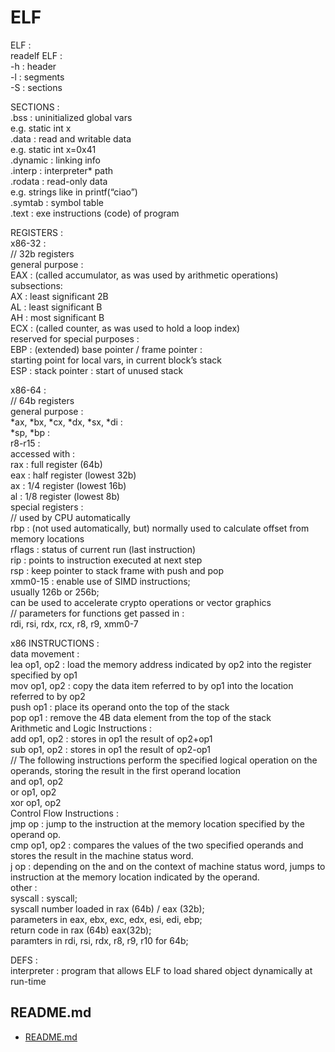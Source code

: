 # ELF  
  
ELF :  
readelf ELF :   
	-h	: header  
	-l	: segments  
	-S	: sections  
  
SECTIONS :  
.bss : uninitialized global vars  
	e.g. static int x  
.data : read and writable data  
	e.g. static int x=0x41  
.dynamic : linking info  
.interp : interpreter* path  
.rodata : read-only data  
	e.g. strings like in printf(“ciao”)  
.symtab : symbol table  
.text : exe instructions (code) of program  
  
REGISTERS :  
x86-32 :   
// 32b registers  
general purpose :   
EAX : (called accumulator, as was used by arithmetic operations)  
	subsections:  
	AX : least significant 2B  
	AL : least significant B  
	AH : most significant B  
ECX : (called counter, as was used to hold a loop index)  
reserved for special purposes :   
EBP : (extended) base pointer / frame pointer :  
starting point for local vars, in current block’s stack  
ESP : stack pointer : start of unused stack  
  
x86-64 :   
// 64b registers  
general purpose :   
*ax, *bx, *cx, *dx, *sx, *di :  
*sp, *bp :  
r8-r15 :    
accessed with :   
rax : full register (64b)  
eax : half register (lowest 32b)  
ax : 1/4 register (lowest 16b)  
al : 1/8 register (lowest 8b)  
special registers :   
// used by CPU automatically  
rbp : (not used automatically, but) normally used to calculate offset from memory locations  
rflags : status of current run (last instruction)  
rip : points to instruction executed at next step  
rsp : keep pointer to stack frame with push and pop  
xmm0-15 : enable use of SIMD instructions;  
	usually 126b or 256b;  
	can be used to accelerate crypto operations or vector graphics  
// parameters for functions get passed in :   
rdi, rsi, rdx, rcx, r8, r9, xmm0-7  
  
x86 INSTRUCTIONS :  
data movement :   
lea  op1,  op2 :  load  the  memory  address  indicated  by  op2 into the register specified by op1  
mov op1, op2 : copy the data item referred to by op1 into the location referred to by op2  
push op1 : place its operand onto the top of the stack  
pop op1 : remove the 4B data element from the top of the stack  
Arithmetic and Logic Instructions :  
add op1, op2 : stores in op1 the result of op2+op1  
sub op1, op2 : stores in op1 the result of op2-op1  
// The following instructions perform the specified logical operation on the operands, storing the result in the first operand location  
and op1, op2  
or op1, op2  
xor op1, op2  
Control Flow Instructions :   
jmp  op :  jump  to  the  instruction  at  the  memory  location specified by the operand op.  
cmp  op1, op2 :  compares  the  values  of  the  two  specified operands and stores the result in the machine status word.  
j<condition>  op :  depending  on  the <condition>  and  on the context of machine status word, jumps to instruction at the memory location indicated by the operand.  
other :   
syscall : syscall;  
	syscall number loaded in rax (64b) / eax (32b);  
	parameters in eax, ebx, exc, edx, esi, edi, ebp;  
	return code in rax (64b) eax(32b);  
	paramters in rdi, rsi, rdx, r8, r9, r10 for 64b;  
  
DEFS :  
interpreter : program that allows ELF to load shared object dynamically at run-time  

## README.md  
*	[README.md](./README.md)  

